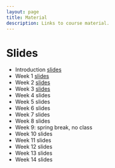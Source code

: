 ```yaml
---
layout: page
title: Material
description: Links to course material.
---
```


# Slides

<!-- * Week 1 [slides](./assets/slides/Session_1.html) -->
* Introduction [slides](./assets/slides/Introduction.pdf)
* Week 1 [slides](./assets/slides/Week1.pdf)
* Week 2 [slides](./assets/slides/Week2.pdf)
* Week 3 [slides](./assets/slides/Week3.pdf)
* Week 4 slides
* Week 5 slides
* Week 6 slides
* Week 7 slides
* Week 8 slides
* Week 9: spring break, no class
* Week 10 slides
* Week 11 slides
* Week 12 slides
* Week 13 slides
* Week 14 slides


